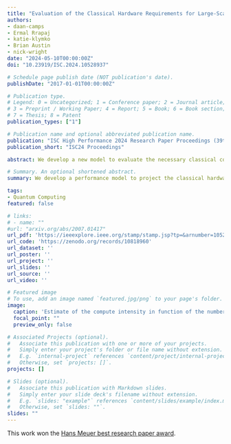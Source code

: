 ```yaml
---
title: "Evaluation of the Classical Hardware Requirements for Large-Scale Quantum Computations"
authors:
- daan-camps
- Ermal Rrapaj
- katie-klymko
- Brian Austin
- nick-wright
date: "2024-05-10T00:00:00Z"
doi: "10.23919/ISC.2024.10528937"

# Schedule page publish date (NOT publication's date).
publishDate: "2017-01-01T00:00:00Z"

# Publication type.
# Legend: 0 = Uncategorized; 1 = Conference paper; 2 = Journal article;
# 3 = Preprint / Working Paper; 4 = Report; 5 = Book; 6 = Book section;
# 7 = Thesis; 8 = Patent
publication_types: ["1"]

# Publication name and optional abbreviated publication name.
publication: "ISC High Performance 2024 Research Paper Proceedings (39th International Conference). **Hans Meuer Award recipient for best research paper**."
publication_short: "ISC24 Proceedings"

abstract: We develop a new model to evaluate the necessary classical computing and networking resources required to support a large-scale fault-tolerant quantum computer based on superconducting qubits and a surface code architecture. We focus specifically on quantum error decoding, which is the main classical computational task required to enable quantum error correction during runtime. Our model reveals that the quantum computer operates at a logical clock speed in the 100-10,000 Hz range, using state-of-the-art quantum error decoders. For a prototypical large-scale quantum chemistry computation, this translates to an overall runtime on the order of months, and this workload is estimated to generate syndrome data for error correction at a rate of 2–500 Gbps depending on whether data compression is used. We estimate the total computational processing power required for online error syndrome decoding equals about 1 petaflop. The results of our analysis show that current computing and networking technology can meet the requirements, in terms of bandwidth, latency, and compute, to support large-scale quantum computation. However, major technological challenges remain both for quantum and classical hardware, including scalable fabrication of high-quality qubits, scalable qubit control, and syndrome communication within a limited power budget.

# Summary. An optional shortened abstract.
summary: We develop a performance model to project the classical hardware requirements required for real-time decoding of large-scale quantum computations. Based on this model, we estimate that the equivalent of a petaflop-scale system will be required for real-time decoding of applications relavent to condensed matter physics and quantum chemistry.

tags:
- Quantum Computing
featured: false

# links:
# - name: ""
#url: "arxiv.org/abs/2007.01417"
url_pdf: 'https://ieeexplore.ieee.org/stamp/stamp.jsp?tp=&arnumber=10528937'
url_code: 'https://zenodo.org/records/10818960'
url_dataset: ''
url_poster: ''
url_project: ''
url_slides: ''
url_source: ''
url_video: ''

# Featured image
# To use, add an image named `featured.jpg/png` to your page's folder. 
image:
  caption: 'Estimate of the compute intensity in function of the number of logical qubits and T-depth.'
  focal_point: ""
  preview_only: false

# Associated Projects (optional).
#   Associate this publication with one or more of your projects.
#   Simply enter your project's folder or file name without extension.
#   E.g. `internal-project` references `content/project/internal-project/index.md`.
#   Otherwise, set `projects: []`.
projects: []

# Slides (optional).
#   Associate this publication with Markdown slides.
#   Simply enter your slide deck's filename without extension.
#   E.g. `slides: "example"` references `content/slides/example/index.md`.
#   Otherwise, set `slides: ""`.
slides: ""
---
```


This work won the [Hans Meuer best research paper award](https://www.isc-hpc.com/press-releases/lbnl-researchers-bag-2024-hans-meuer-award-for-work-on-quantum-computations.html).

